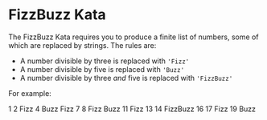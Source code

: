 # FizzBuzz Kata

The FizzBuzz Kata requires you to produce a finite list of numbers, some of which are replaced by strings. The rules
are:

- A number divisible by three is replaced with ``'Fizz'``
- A number divisible by five is replaced with ``'Buzz'``
- A number divisible by three *and* five is replaced with ``'FizzBuzz'``

For example:

1 2 Fizz 4 Buzz Fizz 7 8 Fizz Buzz 11 Fizz 13 14 FizzBuzz 16 17 Fizz 19 Buzz